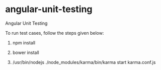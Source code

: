# angular-unit-testing
Angular Unit Testing

To run test cases, follow the steps given below:

1. npm install

2. bower install

3. /usr/bin/nodejs ./node_modules/karma/bin/karma start karma.conf.js
